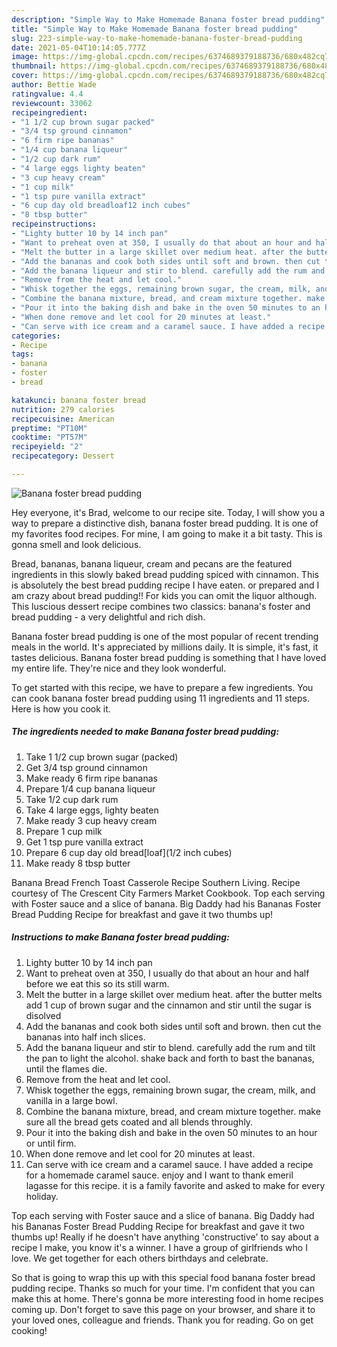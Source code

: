 ```yaml
---
description: "Simple Way to Make Homemade Banana foster bread pudding"
title: "Simple Way to Make Homemade Banana foster bread pudding"
slug: 223-simple-way-to-make-homemade-banana-foster-bread-pudding
date: 2021-05-04T10:14:05.777Z
image: https://img-global.cpcdn.com/recipes/6374689379188736/680x482cq70/banana-foster-bread-pudding-recipe-main-photo.jpg
thumbnail: https://img-global.cpcdn.com/recipes/6374689379188736/680x482cq70/banana-foster-bread-pudding-recipe-main-photo.jpg
cover: https://img-global.cpcdn.com/recipes/6374689379188736/680x482cq70/banana-foster-bread-pudding-recipe-main-photo.jpg
author: Bettie Wade
ratingvalue: 4.4
reviewcount: 33062
recipeingredient:
- "1 1/2 cup brown sugar packed"
- "3/4 tsp ground cinnamon"
- "6 firm ripe bananas"
- "1/4 cup banana liqueur"
- "1/2 cup dark rum"
- "4 large eggs lighty beaten"
- "3 cup heavy cream"
- "1 cup milk"
- "1 tsp pure vanilla extract"
- "6 cup day old breadloaf12 inch cubes"
- "8 tbsp butter"
recipeinstructions:
- "Lighty butter 10 by 14 inch pan"
- "Want to preheat oven at 350, I usually do that about an hour and half before we eat this so its still warm."
- "Melt the butter in a large skillet over medium heat. after the butter melts add 1 cup of brown sugar and the cinnamon and stir until the sugar is disolved"
- "Add the bananas and cook both sides until soft and brown. then cut the bananas into half inch slices."
- "Add the banana liqueur and stir to blend. carefully add the rum and tilt the pan to light the alcohol. shake back and forth to bast the bananas, until the flames die."
- "Remove from the heat and let cool."
- "Whisk together the eggs, remaining brown sugar, the cream, milk, and vanilla in a large bowl."
- "Combine the banana mixture, bread, and cream mixture together. make sure all the bread gets coated and all blends throughly."
- "Pour it into the baking dish and bake in the oven 50 minutes to an hour or until firm."
- "When done remove and let cool for 20 minutes at least."
- "Can serve with ice cream and a caramel sauce. I have added a recipe for a homemade caramel sauce. enjoy and I want to thank emeril lagasse for this recipe. it is a family favorite and asked to make for every holiday."
categories:
- Recipe
tags:
- banana
- foster
- bread

katakunci: banana foster bread 
nutrition: 279 calories
recipecuisine: American
preptime: "PT10M"
cooktime: "PT57M"
recipeyield: "2"
recipecategory: Dessert

---
```



![Banana foster bread pudding](https://img-global.cpcdn.com/recipes/6374689379188736/680x482cq70/banana-foster-bread-pudding-recipe-main-photo.jpg)

Hey everyone, it's Brad, welcome to our recipe site. Today, I will show you a way to prepare a distinctive dish, banana foster bread pudding. It is one of my favorites food recipes. For mine, I am going to make it a bit tasty. This is gonna smell and look delicious.

Bread, bananas, banana liqueur, cream and pecans are the featured ingredients in this slowly baked bread pudding spiced with cinnamon. This is absolutely the best bread pudding recipe I have eaten. or prepared and I am crazy about bread pudding!! For kids you can omit the liquor although. This luscious dessert recipe combines two classics: banana&#39;s foster and bread pudding - a very delightful and rich dish.

Banana foster bread pudding is one of the most popular of recent trending meals in the world. It's appreciated by millions daily. It is simple, it's fast, it tastes delicious. Banana foster bread pudding is something that I have loved my entire life. They're nice and they look wonderful.


To get started with this recipe, we have to prepare a few ingredients. You can cook banana foster bread pudding using 11 ingredients and 11 steps. Here is how you cook it.

<!--inarticleads1-->

##### The ingredients needed to make Banana foster bread pudding:

1. Take 1 1/2 cup brown sugar (packed)
1. Get 3/4 tsp ground cinnamon
1. Make ready 6 firm ripe bananas
1. Prepare 1/4 cup banana liqueur
1. Take 1/2 cup dark rum
1. Take 4 large eggs, lighty beaten
1. Make ready 3 cup heavy cream
1. Prepare 1 cup milk
1. Get 1 tsp pure vanilla extract
1. Prepare 6 cup day old bread[loaf](1/2 inch cubes)
1. Make ready 8 tbsp butter


Banana Bread French Toast Casserole Recipe Southern Living. Recipe courtesy of The Crescent City Farmers Market Cookbook. Top each serving with Foster sauce and a slice of banana. Big Daddy had his Bananas Foster Bread Pudding Recipe for breakfast and gave it two thumbs up! 

<!--inarticleads2-->

##### Instructions to make Banana foster bread pudding:

1. Lighty butter 10 by 14 inch pan
1. Want to preheat oven at 350, I usually do that about an hour and half before we eat this so its still warm.
1. Melt the butter in a large skillet over medium heat. after the butter melts add 1 cup of brown sugar and the cinnamon and stir until the sugar is disolved
1. Add the bananas and cook both sides until soft and brown. then cut the bananas into half inch slices.
1. Add the banana liqueur and stir to blend. carefully add the rum and tilt the pan to light the alcohol. shake back and forth to bast the bananas, until the flames die.
1. Remove from the heat and let cool.
1. Whisk together the eggs, remaining brown sugar, the cream, milk, and vanilla in a large bowl.
1. Combine the banana mixture, bread, and cream mixture together. make sure all the bread gets coated and all blends throughly.
1. Pour it into the baking dish and bake in the oven 50 minutes to an hour or until firm.
1. When done remove and let cool for 20 minutes at least.
1. Can serve with ice cream and a caramel sauce. I have added a recipe for a homemade caramel sauce. enjoy and I want to thank emeril lagasse for this recipe. it is a family favorite and asked to make for every holiday.


Top each serving with Foster sauce and a slice of banana. Big Daddy had his Bananas Foster Bread Pudding Recipe for breakfast and gave it two thumbs up! Really if he doesn&#39;t have anything &#39;constructive&#39; to say about a recipe I make, you know it&#39;s a winner. I have a group of girlfriends who I love. We get together for each others birthdays and celebrate. 

So that is going to wrap this up with this special food banana foster bread pudding recipe. Thanks so much for your time. I'm confident that you can make this at home. There's gonna be more interesting food in home recipes coming up. Don't forget to save this page on your browser, and share it to your loved ones, colleague and friends. Thank you for reading. Go on get cooking!
